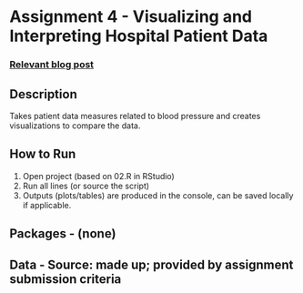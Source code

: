 # Assignment 4 - Visualizing and Interpreting Hospital Patient Data

### [Relevant blog post](https://rlanguagejournal.blogspot.com/2025/09/module-4-visualizing-and-interpreting.html)

## Description
Takes patient data measures related to blood pressure and creates visualizations to compare the data.

## How to Run
1) Open project (based on 02.R in RStudio)
2) Run all lines (or source the script)
3) Outputs (plots/tables) are produced in the console, can be saved locally if applicable.

## Packages - (none)
## Data - Source: made up; provided by assignment submission criteria
